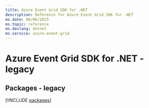 ```yaml
---
title: Azure Event Grid SDK for .NET
description: Reference for Azure Event Grid SDK for .NET
ms.date: 06/06/2025
ms.topic: reference
ms.devlang: dotnet
ms.service: azure-event-grid
---
```

# Azure Event Grid SDK for .NET - legacy
## Packages - legacy
[!INCLUDE [packages](event-grid-index.md)]